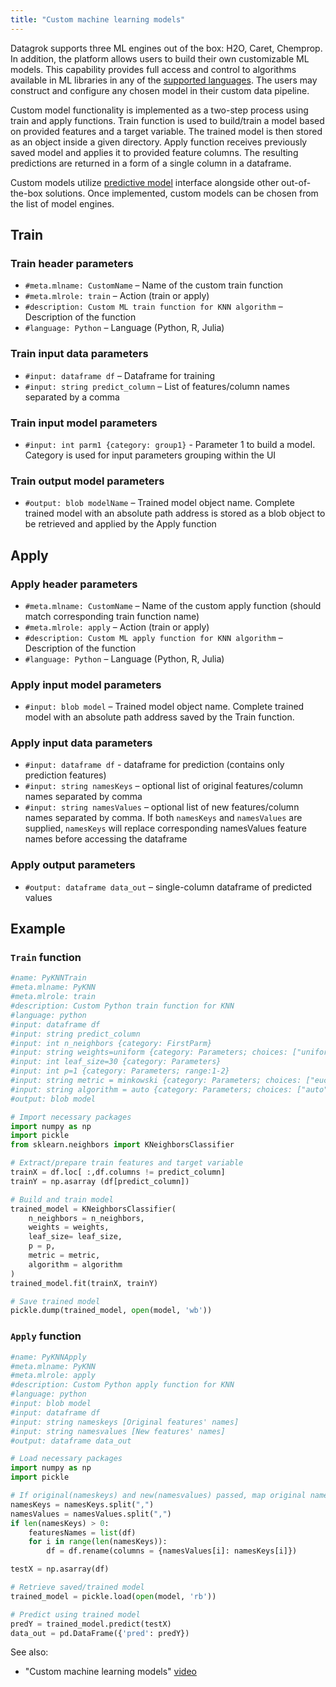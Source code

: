 ```yaml
---
title: "Custom machine learning models"
---
```


Datagrok supports three ML engines out of the box: H2O, Caret, Chemprop. In addition, the platform allows users to build
their own customizable ML models. This capability provides full access and control to algorithms available in ML
libraries in any of the [supported languages](../compute/scripting/scripting.mdx#supported-languages). The users may construct and
configure any chosen model in their custom data pipeline.

Custom model functionality is implemented as a two-step process using train and apply functions. Train function is used
to build/train a model based on provided features and a target variable. The trained model is then stored as an object
inside a given directory. Apply function receives previously saved model and applies it to provided feature columns. The
resulting predictions are returned in a form of a single column in a dataframe.

Custom models utilize [predictive model](learn.md) interface alongside other out-of-the-box solutions.
Once implemented, custom models can be chosen from the list of model engines.

## Train

### Train header parameters

* `#meta.mlname: CustomName` – Name of the custom train function
* `#meta.mlrole: train` – Action (train or apply)
* `#description: Custom ML train function for KNN algorithm` – Description of the function
* `#language: Python` – Language (Python, R, Julia)

### Train input data parameters

* `#input: dataframe df` – Dataframe for training
* `#input: string predict_column` – List of features/column names separated by a comma

### Train input model parameters

* `#input: int parm1 {category: group1}` - Parameter 1 to build a model. Category is used for input parameters grouping
  within the UI

### Train output model parameters

* `#output: blob modelName` – Trained model object name. Complete trained model with an absolute path address is stored
  as a blob object to be retrieved and applied by the Apply function

## Apply

### Apply header parameters

* `#meta.mlname: CustomName` – Name of the custom apply function (should match corresponding train function name)
* `#meta.mlrole: apply` – Action (train or apply)
* `#description: Custom ML apply function for KNN algorithm` – Description of the function
* `#language: Python` – Language (Python, R, Julia)

### Apply input model parameters

* `#input: blob model` – Trained model object name. Complete trained model with an absolute path address saved by the
  Train function.

### Apply input data parameters

* `#input: dataframe df` - dataframe for prediction (contains only prediction features)
* `#input: string namesKeys` – optional list of original features/column names separated by comma
* `#input: string namesValues` – optional list of new features/column names separated by comma. If both `namesKeys`
  and `namesValues` are supplied, `namesKeys` will replace corresponding namesValues feature names before accessing the
  dataframe

### Apply output parameters

* `#output: dataframe data_out` – single-column dataframe of predicted values

## Example

### `Train` function

```python
#name: PyKNNTrain
#meta.mlname: PyKNN
#meta.mlrole: train
#description: Custom Python train function for KNN
#language: python
#input: dataframe df
#input: string predict_column
#input: int n_neighbors {category: FirstParm}
#input: string weights=uniform {category: Parameters; choices: ["uniform", "distance"]}
#input: int leaf_size=30 {category: Parameters}
#input: int p=1 {category: Parameters; range:1-2}
#input: string metric = minkowski {category: Parameters; choices: ["euclidean", "manhattan", "chebyshev", "minkowski"]}
#input: string algorithm = auto {category: Parameters; choices: ["auto","ball_tree", "kd_tree", "brute"]}
#output: blob model

# Import necessary packages
import numpy as np
import pickle
from sklearn.neighbors import KNeighborsClassifier

# Extract/prepare train features and target variable
trainX = df.loc[ :,df.columns != predict_column]
trainY = np.asarray (df[predict_column])

# Build and train model
trained_model = KNeighborsClassifier(
    n_neighbors = n_neighbors,
    weights = weights,
    leaf_size= leaf_size,
    p = p,
    metric = metric,
    algorithm = algorithm
)
trained_model.fit(trainX, trainY)

# Save trained model
pickle.dump(trained_model, open(model, 'wb'))
```

### `Apply` function

```python
#name: PyKNNApply
#meta.mlname: PyKNN
#meta.mlrole: apply
#description: Custom Python apply function for KNN
#language: python
#input: blob model
#input: dataframe df
#input: string nameskeys [Original features' names]
#input: string namesvalues [New features' names]
#output: dataframe data_out

# Load necessary packages
import numpy as np
import pickle

# If original(nameskeys) and new(namesvalues) passed, map original names to new
namesKeys = namesKeys.split(",")
namesValues = namesValues.split(",")
if len(namesKeys) > 0:
    featuresNames = list(df)
    for i in range(len(namesKeys)):
        df = df.rename(columns = {namesValues[i]: namesKeys[i]})

testX = np.asarray(df)

# Retrieve saved/trained model
trained_model = pickle.load(open(model, 'rb'))

# Predict using trained model
predY = trained_model.predict(testX)
data_out = pd.DataFrame({'pred': predY})
```

See also:

* "Custom machine learning models" [video](https://www.youtube.com/watch?v=G66MN30ZPGQ)

